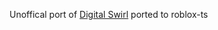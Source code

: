 Unoffical port of [Digital Swirl](https://github.com/SonicOnset/DigitalSwirl-Client) ported to roblox-ts

